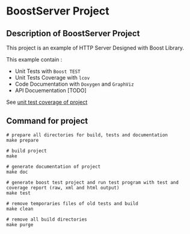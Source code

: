 # BoostServer Project

## Description of BoostServer Project

This project is an example of HTTP Server Designed with Boost Library.

This example contain :

- Unit Tests with `Boost TEST`
- Unit Tests Coverage with `lcov`
- Code Documentation with `Doxygen` and `GraphViz`
- API Docuementation [TODO]

See [unit test coverage of project](./report/coverage/index.html)

## Command for project

```shell
# prepare all directories for build, tests and documentation
make prepare

# build project
make

# generate documentation of project
make doc

# generate boost test project and run test program with test and coverage report (raw, xml and html output)
make test

# remove temporaries files of old tests and build
make clean

# remove all build directories
make purge
```
